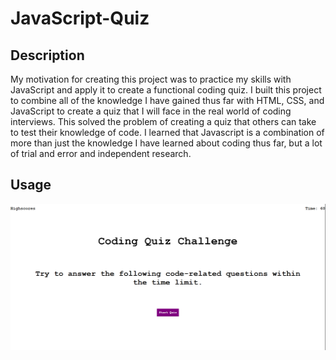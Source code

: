 # JavaScript-Quiz

## Description

My motivation for creating this project was to practice my skills with JavaScript and apply it to create a functional coding quiz.
I built this project to combine all of the knowledge I have gained thus far with HTML, CSS, and JavaScript to create a quiz that I will face in the real world of coding interviews.
This solved the problem of creating a quiz that others can take to test their knowledge of code.
I learned that Javascript is a combination of more than just the knowledge I have learned about coding thus far, but a lot of trial and error and independent research.


## Usage

![code quiz](/assets/coding-quiz.PNG)

